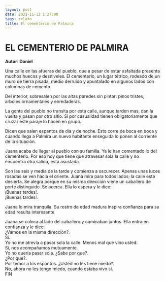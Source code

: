 ```yaml
---
layout: post
date: 2021-11-12 1:27:00
tags: relato
title: El cementerio de Palmira
---
```


# EL CEMENTERIO DE PALMIRA

**Autor: Daniel**

Una calle en las afueras del pueblo, que a pesar de estar asfaltada presenta muchos huecos y desniveles. El cementerio, un lugar tétrico, rodeado de un muro de tierra pisada, medio derruido y apuntalado en algunos lados con columnas de cemento.

Del interior, sobresalen por las altas paredes sin pintar: pinos tristes, arboles ornamentales y enredaderas.

La gente del pueblo no transita por esta calle, aunque tarden mas, dan la vuelta y pasan por otro sitio. Si por casualidad tienen obligatoriamente que cruzar este paraje lo hacen en grupo.

Dicen que salen espantos de día y de noche. Esto corre de boca en boca y cuando llega a Palmira un nuevo habitante enseguida lo ponen al corriente de la situación.

Juana acaba de llegar al pueblo con su familia. Ya le han comentado lo del cementerio. Por eso hoy que tiene que atravesar sola la calle y no encuentra otra salida, esta asustada.

Son las seis y media de la tarde y comienza a oscurecer. Apenas unas luces rosadas se ven hacia el oriente. Juana mira para todos lados; la calle esta desierta. Se alegra porque en su misma dirección viene un caballero de porte distinguido. Se acerca. Ella lo espera y le dice:  
¡Buenas tardes!.  
¡Buenas tardes!.

Juana lo mira tranquila. Su rostro de edad madura inspira confianza para su edad resulta interesante.

Juana se coloca al lado del caballero y caminaban juntos. Ella entra en confianza y le dice:  
¿Vamos en la misma dirección?.  
Si.  
Yo no me atrevía a pasar sola la calle. Menos mal que vino usted.  
Si, nos acompañamos mutuamente.  
Yo no quería pasar sola. ¿Sabe por que?.  
¿Por que?.  
Por temor a los espantos. ¿Usted no les tiene miedo?.  
No, ahora no les tengo miedo, cuando estaba vivo si.  
FIN
